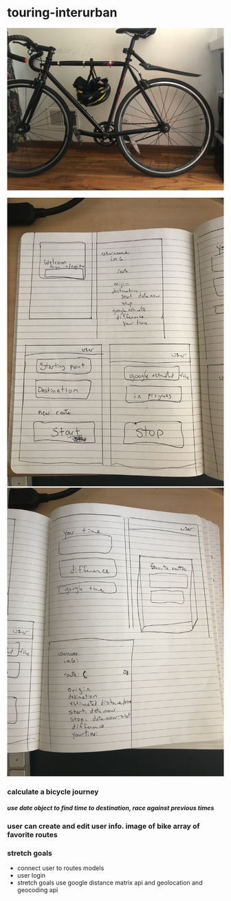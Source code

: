 # touring-interurban

![half-bicycle](/assets/58110593075__09EB8310-BBDC-4071-A34A-771DECE19C83.jpeg)

![wireframe-part1](/assets/IMG_3203.jpeg)
![wireframe-part2](/assets/IMG_3204.jpeg)


### calculate a bicycle journey

##### use date object to find time to destination, race against previous times
### user can create and edit user info.  image of bike array of favorite routes

### stretch goals
- connect user to routes models
- user login
- stretch goals  use google distance matrix api and geolocation and geocoding api
